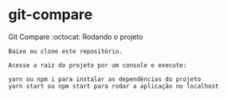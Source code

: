 # git-compare

Git Compare :octocat:
Rodando o projeto

    Baixe ou clone este repositório.

    Acesse a raiz do projeto por um console e execute:

    yarn ou npm i para instalar as dependências do projeto
    yarn start ou npm start para rodar a aplicação no localhost

